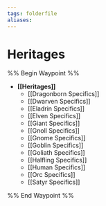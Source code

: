 ```yaml
---
tags: folderfile
aliases:
---
```


# Heritages
%% Begin Waypoint %%
- **[[Heritages]]**
	- [[Dragonborn Specifics]]
	- [[Dwarven Specifics]]
	- [[Eladrin Specifics]]
	- [[Elven Specifics]]
	- [[Giant Specifics]]
	- [[Gnoll Specifics]]
	- [[Gnome Specifics]]
	- [[Goblin Specifics]]
	- [[Goliath Specifics]]
	- [[Halfling Specifics]]
	- [[Human Specifics]]
	- [[Orc Specifics]]
	- [[Satyr Specifics]]

%% End Waypoint %%
